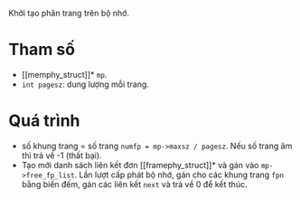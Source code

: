 Khởi tạo phân trang trên bộ nhớ.
# Tham số
- [[memphy_struct]]* `mp`.
- `int pagesz`: dung lượng mỗi trang.
# Quá trình
- số khung trang = số trang `numfp = mp->maxsz / pagesz`. Nếu số trang âm thì trả về -1 (thất bại).
- Tạo mới danh sách liên kết đơn [[framephy_struct]]* và gán vào `mp->free_fp_list`. Lần lượt cấp phát bộ nhớ, gán cho các khung trang `fpn` bằng biến đếm, gán các liên kết `next` và trả về 0 để kết thúc.